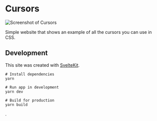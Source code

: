 # Cursors

![Screenshot of Cursors](https://user-images.githubusercontent.com/3044853/115191624-8a453380-a09e-11eb-82da-bd7534f59197.png)

Simple website that shows an example of all the cursors you can use in CSS.

## Development

This site was created with [SvelteKit](https://kit.svelte.dev/).

```shell
# Install dependencies
yarn

# Run app in development
yarn dev

# Build for production
yarn build
```

.
